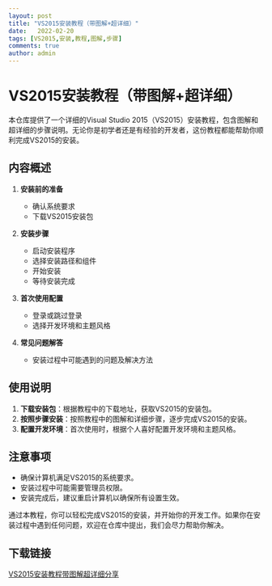 ```yaml
---
layout: post
title: "VS2015安装教程（带图解+超详细）"
date:   2022-02-20
tags: [VS2015,安装,教程,图解,步骤]
comments: true
author: admin
---
```

# VS2015安装教程（带图解+超详细）

本仓库提供了一个详细的Visual Studio 2015（VS2015）安装教程，包含图解和超详细的步骤说明。无论你是初学者还是有经验的开发者，这份教程都能帮助你顺利完成VS2015的安装。

## 内容概述

1. **安装前的准备**
   - 确认系统要求
   - 下载VS2015安装包

2. **安装步骤**
   - 启动安装程序
   - 选择安装路径和组件
   - 开始安装
   - 等待安装完成

3. **首次使用配置**
   - 登录或跳过登录
   - 选择开发环境和主题风格

4. **常见问题解答**
   - 安装过程中可能遇到的问题及解决方法

## 使用说明

1. **下载安装包**：根据教程中的下载地址，获取VS2015的安装包。
2. **按照步骤安装**：按照教程中的图解和详细步骤，逐步完成VS2015的安装。
3. **配置开发环境**：首次使用时，根据个人喜好配置开发环境和主题风格。

## 注意事项

- 确保计算机满足VS2015的系统要求。
- 安装过程中可能需要管理员权限。
- 安装完成后，建议重启计算机以确保所有设置生效。

通过本教程，你可以轻松完成VS2015的安装，并开始你的开发工作。如果你在安装过程中遇到任何问题，欢迎在仓库中提出，我们会尽力帮助你解决。

## 下载链接

[VS2015安装教程带图解超详细分享](https://pan.quark.cn/s/b6f21cc8a31f)
